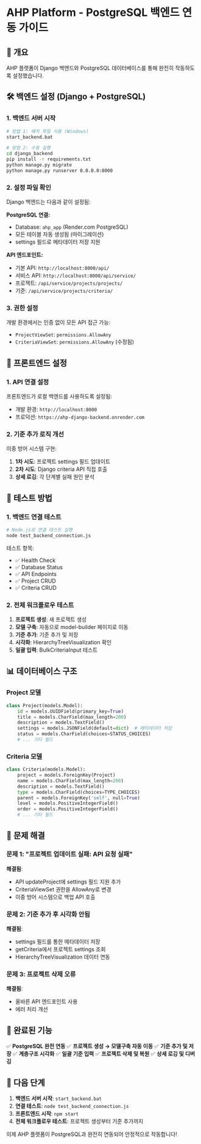 # AHP Platform - PostgreSQL 백엔드 연동 가이드

## 🎯 개요

AHP 플랫폼이 Django 백엔드와 PostgreSQL 데이터베이스를 통해 완전히 작동하도록 설정했습니다.

## 🛠️ 백엔드 설정 (Django + PostgreSQL)

### 1. 백엔드 서버 시작

```bash
# 방법 1: 배치 파일 사용 (Windows)
start_backend.bat

# 방법 2: 수동 실행
cd django_backend
pip install -r requirements.txt
python manage.py migrate
python manage.py runserver 0.0.0.0:8000
```

### 2. 설정 파일 확인

Django 백엔드는 다음과 같이 설정됨:

**PostgreSQL 연결:**
- Database: `ahp_app` (Render.com PostgreSQL)
- 모든 테이블 자동 생성됨 (마이그레이션)
- settings 필드로 메타데이터 저장 지원

**API 엔드포인트:**
- 기본 API: `http://localhost:8000/api/`
- 서비스 API: `http://localhost:8000/api/service/`
- 프로젝트: `/api/service/projects/projects/`
- 기준: `/api/service/projects/criteria/`

### 3. 권한 설정

개발 환경에서는 인증 없이 모든 API 접근 가능:
- `ProjectViewSet`: `permissions.AllowAny`
- `CriteriaViewSet`: `permissions.AllowAny` (수정됨)

## 🚀 프론트엔드 설정

### 1. API 연결 설정

프론트엔드가 로컬 백엔드를 사용하도록 설정됨:
- 개발 환경: `http://localhost:8000`
- 프로덕션: `https://ahp-django-backend.onrender.com`

### 2. 기준 추가 로직 개선

이중 방어 시스템 구현:
1. **1차 시도**: 프로젝트 settings 필드 업데이트
2. **2차 시도**: Django criteria API 직접 호출
3. **상세 로깅**: 각 단계별 실패 원인 분석

## 🧪 테스트 방법

### 1. 백엔드 연결 테스트

```bash
# Node.js로 연결 테스트 실행
node test_backend_connection.js
```

테스트 항목:
- ✅ Health Check
- ✅ Database Status 
- ✅ API Endpoints
- ✅ Project CRUD
- ✅ Criteria CRUD

### 2. 전체 워크플로우 테스트

1. **프로젝트 생성**: 새 프로젝트 생성
2. **모델 구축**: 자동으로 model-builder 페이지로 이동
3. **기준 추가**: 기준 추가 및 저장
4. **시각화**: HierarchyTreeVisualization 확인
5. **일괄 입력**: BulkCriteriaInput 테스트

## 📊 데이터베이스 구조

### Project 모델
```python
class Project(models.Model):
    id = models.UUIDField(primary_key=True)
    title = models.CharField(max_length=200)
    description = models.TextField()
    settings = models.JSONField(default=dict)  # 메타데이터 저장
    status = models.CharField(choices=STATUS_CHOICES)
    # ... 기타 필드
```

### Criteria 모델
```python
class Criteria(models.Model):
    project = models.ForeignKey(Project)
    name = models.CharField(max_length=200)
    description = models.TextField()
    type = models.CharField(choices=TYPE_CHOICES)
    parent = models.ForeignKey('self', null=True)
    level = models.PositiveIntegerField()
    order = models.PositiveIntegerField()
    # ... 기타 필드
```

## 🔧 문제 해결

### 문제 1: "프로젝트 업데이트 실패: API 요청 실패"
**해결됨**: 
- API updateProject에 settings 필드 지원 추가
- CriteriaViewSet 권한을 AllowAny로 변경
- 이중 방어 시스템으로 백업 API 호출

### 문제 2: 기준 추가 후 시각화 안됨
**해결됨**:
- settings 필드를 통한 메타데이터 저장
- getCriteria에서 프로젝트 settings 조회
- HierarchyTreeVisualization 데이터 연동

### 문제 3: 프로젝트 삭제 오류
**해결됨**:
- 올바른 API 엔드포인트 사용
- 에러 처리 개선

## 🎉 완료된 기능

✅ **PostgreSQL 완전 연동**
✅ **프로젝트 생성 → 모델구축 자동 이동**
✅ **기준 추가 및 저장**
✅ **계층구조 시각화**
✅ **일괄 기준 입력**
✅ **프로젝트 삭제 및 복원**
✅ **상세 로깅 및 디버깅**

## 🚀 다음 단계

1. **백엔드 서버 시작**: `start_backend.bat`
2. **연결 테스트**: `node test_backend_connection.js`
3. **프론트엔드 시작**: `npm start`
4. **전체 워크플로우 테스트**: 프로젝트 생성부터 기준 추가까지

이제 AHP 플랫폼이 PostgreSQL과 완전히 연동되어 안정적으로 작동합니다!